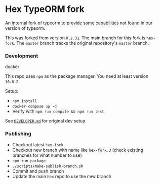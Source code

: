 # Hex TypeORM fork

An internal fork of typeorm to provide some capabilities not found in our version of typeorm.

This was forked from version `0.2.31`.
The main branch for this fork is `hex-fork`.
The `master` branch tracks the original repository's `master` branch.

### Development

docker

This repo uses `npm` as the package manager.
You need at least version `10.8.2`.

Setup:
- `npm install`
- `docker-compose up -d`
- Verify with `npm run compile && npm run test`

See [`DEVELOPER.md`](./DEVELOPER.md) for original dev setup

### Publishing

- Checkout latest `hex-fork`
- Checkout new branch with name like `hex-fork.3` (check existing branches for what number to use)
- `npm run package`
- `./scripts/make-publish-branch.sh`
- Commit and push branch
- Update the main `hex` repo to use the new branch
